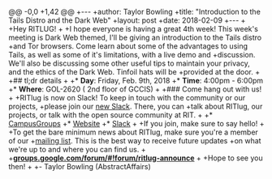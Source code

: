 @@ -0,0 +1,42 @@
+---
+author: Taylor Bowling
+title: "Introduction to the Tails Distro and the Dark Web"
+layout: post
+date: 2018-02-09
+---
+
+Hey RITLUG! 
+
+I hope everyone is having a great 4th week! This week's meeting is Dark Web themed, I'll be giving an introduction to the Tails distro
+and Tor browsers. Come learn about some of the advantages to using Tails, as well as some of it's limitations, with a live demo and +discussion. We'll also be discussing some other useful tips to maintain your privacy, and the ethics of the Dark Web. Tinfoil hats will be
+provided at the door.
+
+## tl;dr details
+
+* **Day**: Friday, Feb. 9th, 2018
+* **Time**: 4:00pm - 6:00pm
+* **Where**: GOL-2620 ( 2nd floor of GCCIS)
+
+### Come hang out with us!
+
+RITlug is now on Slack! To keep in touch with the community or our projects,
+please join our [new Slack](https://rit-lug.slack.com/signup). There, you can
+talk about RITlug, our projects, or talk with the open source community at RIT.
+
+* [CampusGroups](https://campusgroups.rit.edu/student_community?club_id=16071 "
+RITlug on CampusGroups")
+* [Website](http://ritlug.com "RIT Linux Users Group website")
+* [Slack](https://rit-lug.slack.com/signup "Join the RITlug Slack")
+
+If you join, make sure to say hello!
+
+To get the bare minimum news about RITlug, make sure you're a member of our
+[mailing list](https://groups.google.com/forum/#!forum/ritlug-announce "RITlug 
+mailing list - Google Groups"). This is the best way to receive future updates
+on what we're up to and where you can find us.
+
+**[groups.google.com/forum/#!forum/ritlug-announce](https://groups.google.com/forum/#!forum/ritlug-announce "RITlug mailing list - Google Groups")**
+
+Hope to see you then!
+
+- Taylor Bowling (AbstractAffairs)
